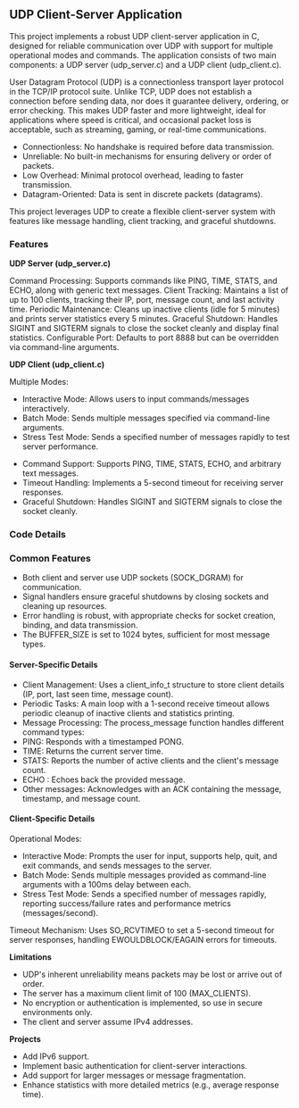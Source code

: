 
## UDP Client-Server Application

This project implements a robust UDP client-server application in C, designed for reliable communication
over UDP with support for multiple operational modes and commands. The application consists of two main
components: a UDP server (udp_server.c) and a UDP client (udp_client.c).

User Datagram Protocol (UDP) is a connectionless transport layer protocol in the TCP/IP protocol suite.
Unlike TCP, UDP does not establish a connection before sending data, nor does it guarantee delivery,
ordering, or error checking. This makes UDP faster and more lightweight, ideal for applications where
speed is critical, and occasional packet loss is acceptable, such as streaming, gaming, or real-time
communications.

* Connectionless: No handshake is required before data transmission.
* Unreliable: No built-in mechanisms for ensuring delivery or order of packets.
* Low Overhead: Minimal protocol overhead, leading to faster transmission.
* Datagram-Oriented: Data is sent in discrete packets (datagrams).

This project leverages UDP to create a flexible client-server system with features like message handling,
client tracking, and graceful shutdowns.

### Features

__UDP Server (udp_server.c)__

Command Processing: Supports commands like PING, TIME, STATS, and ECHO, along with generic text messages.
Client Tracking: Maintains a list of up to 100 clients, tracking their IP, port, message count, and last activity time.
Periodic Maintenance: Cleans up inactive clients (idle for 5 minutes) and prints server statistics every 5 minutes.
Graceful Shutdown: Handles SIGINT and SIGTERM signals to close the socket cleanly and display final statistics.
Configurable Port: Defaults to port 8888 but can be overridden via command-line arguments.

__UDP Client (udp_client.c)__

Multiple Modes:
* Interactive Mode: Allows users to input commands/messages interactively.
* Batch Mode: Sends multiple messages specified via command-line arguments.
* Stress Test Mode: Sends a specified number of messages rapidly to test server performance.


- Command Support: Supports PING, TIME, STATS, ECHO, and arbitrary text messages.
- Timeout Handling: Implements a 5-second timeout for receiving server responses.
- Graceful Shutdown: Handles SIGINT and SIGTERM signals to close the socket cleanly.



### Code Details

### Common Features

- Both client and server use UDP sockets (SOCK_DGRAM) for communication.
- Signal handlers ensure graceful shutdowns by closing sockets and cleaning up resources.
- Error handling is robust, with appropriate checks for socket creation, binding, and data transmission.
- The BUFFER_SIZE is set to 1024 bytes, sufficient for most message types.


#### Server-Specific Details

- Client Management: Uses a client_info_t structure to store client details (IP, port, last seen time, message count).
- Periodic Tasks: A main loop with a 1-second receive timeout allows periodic cleanup of inactive clients and statistics printing.
- Message Processing: The process_message function handles different command types:
- PING: Responds with a timestamped PONG.
- TIME: Returns the current server time.
- STATS: Reports the number of active clients and the client's message count.
- ECHO <msg>: Echoes back the provided message.
- Other messages: Acknowledges with an ACK containing the message, timestamp, and message count.



#### Client-Specific Details

Operational Modes:
- Interactive Mode: Prompts the user for input, supports help, quit, and exit commands, and sends messages to the server.
- Batch Mode: Sends multiple messages provided as command-line arguments with a 100ms delay between each.
- Stress Test Mode: Sends a specified number of messages rapidly, reporting success/failure rates and performance metrics (messages/second).


Timeout Mechanism: Uses SO_RCVTIMEO to set a 5-second timeout for server responses, handling EWOULDBLOCK/EAGAIN errors for timeouts.

__Limitations__

- UDP's inherent unreliability means packets may be lost or arrive out of order.
- The server has a maximum client limit of 100 (MAX_CLIENTS).
- No encryption or authentication is implemented, so use in secure environments only.
- The client and server assume IPv4 addresses.

__Projects__

* Add IPv6 support.
* Implement basic authentication for client-server interactions.
* Add support for larger messages or message fragmentation.
* Enhance statistics with more detailed metrics (e.g., average response time).

